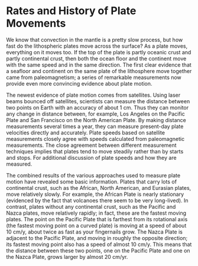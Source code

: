 # Rates and History of Plate Movements

We know that convection in the mantle is a pretty slow process, but how fast do the lithospheric plates move across the surface? As a plate moves, everything on it moves too. If the top of the plate is partly oceanic crust and partly continental crust, then both the ocean floor and the continent move with the same speed and in the same direction. The first clear evidence that a seafloor and continent on the same plate of the lithosphere move together came from paleomagnetism; a series of remarkable measurements now provide even more convincing evidence about plate motion. 

The newest evidence of plate motion comes from satellites. Using laser beams bounced off satellites, scientists can measure the distance between two points on Earth with an accuracy of about 1 cm. Thus they can monitor any change in distance between, for example, Los Angeles on the Pacific Plate and San Francisco on the North American Plate. By making distance measurements several times a year, they can measure present-day plate velocities directly and accurately. Plate speeds based on satellite measurements closely agree with speeds calculated from paleomagnetic measurements. The close agreement between different measurement techniques implies that plates tend to move steadily rather than by starts and stops. For additional discussion of plate speeds and how they are measured. 

The combined results of the various approaches used to measure plate motion have revealed some basic information. Plates that carry lots of continental crust, such as the African, North American, and Eurasian plates, move relatively slowly. For example, the African Plate is nearly stationary \(evidenced by the fact that volcanoes there seem to be very long-lived\). In contrast, plates without any continental crust, such as the Pacific and Nazca plates, move relatively rapidly; in fact, these are the fastest moving plates. The point on the Pacific Plate that is farthest from its rotational axis \(the fastest moving point on a curved plate\) is moving at a speed of about 10 cm/y, about twice as fast as your fingernails grow. The Nazca Plate is adjacent to the Pacific Plate, and moving in roughly the opposite direction; its fastest moving point also has a speed of almost 10 cm/y. This means that the distance between these two points, one on the Pacific Plate and one on the Nazca Plate, grows larger by almost 20 cm/yr.


